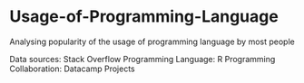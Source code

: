 # Usage-of-Programming-Language
Analysing popularity of the usage of programming language by most people

Data sources: Stack Overflow
Programming Language: R Programming
Collaboration: Datacamp Projects
